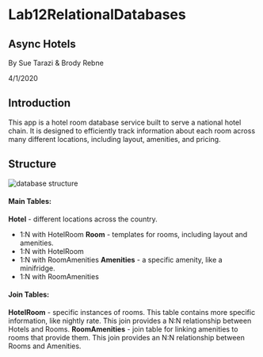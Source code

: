 # Lab12RelationalDatabases
## Async Hotels

By Sue Tarazi & Brody Rebne

4/1/2020

## Introduction

This app is a hotel room database service built to serve a national hotel chain. It is designed to efficiently track information about each room across many different locations, including layout, amenities, and pricing.

## Structure

![database structure](https://i.imgur.com/qvQPf7A.png)

#### Main Tables:
**Hotel** - different locations across the country.
- 1:N with HotelRoom
**Room** - templates for rooms, including layout and amenities.
- 1:N with HotelRoom
- 1:N with RoomAmenities
**Amenities** - a specific amenity, like a minifridge.
- 1:N with RoomAmenities

#### Join Tables:
**HotelRoom** - specific instances of rooms. This table contains more specific information, like nightly rate. This join provides a N:N relationship between Hotels and Rooms.
**RoomAmenities** - join table for linking amenities to rooms that provide them. This join provides an N:N relationship between Rooms and Amenities.